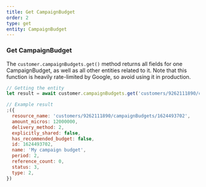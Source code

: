 ```yaml
---
title: Get CampaignBudget
order: 2
type: get
entity: CampaignBudget
---
```


### Get CampaignBudget

The `customer.campaignBudgets.get()` method returns all fields for one CampaignBudget, as well as all other entities related to it. Note that this function is heavily rate-limited by Google, so avoid using it in production.

```javascript
// Getting the entity
let result = await customer.campaignBudgets.get('customers/9262111890/campaignBudgets/1624493702')
```

```javascript
// Example result
;({
  resource_name: 'customers/9262111890/campaignBudgets/1624493702',
  amount_micros: 12000000,
  delivery_method: 2,
  explicitly_shared: false,
  has_recommended_budget: false,
  id: 1624493702,
  name: 'My campaign budget',
  period: 2,
  reference_count: 0,
  status: 3,
  type: 2,
})
```
